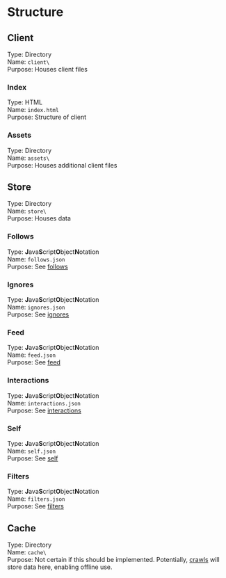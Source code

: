 # Structure
## Client
Type: Directory  
Name: `client\`  
Purpose: Houses client files

### Index
Type: HTML  
Name: `index.html`  
Purpose: Structure of client

### Assets
Type: Directory  
Name: `assets\`  
Purpose: Houses additional client files

## Store
Type: Directory  
Name: `store\`  
Purpose: Houses data

### Follows
Type: **J**ava**S**cript**O**bject**N**otation  
Name: `follows.json`  
Purpose: See [follows](follows.md)

### Ignores
Type: **J**ava**S**cript**O**bject**N**otation  
Name: `ignores.json`  
Purpose: See [ignores](ignores.md)

### Feed
Type: **J**ava**S**cript**O**bject**N**otation  
Name: `feed.json`  
Purpose: See [feed](feed.md)

### Interactions
Type: **J**ava**S**cript**O**bject**N**otation  
Name: `interactions.json`  
Purpose: See [interactions](interactions.md)

### Self
Type: **J**ava**S**cript**O**bject**N**otation  
Name: `self.json`  
Purpose: See [self](self.md)

### Filters
Type: **J**ava**S**cript**O**bject**N**otation  
Name: `filters.json`  
Purpose: See [filters](filters.md)

## Cache
Type: Directory  
Name: `cache\`  
Purpose: Not certain if this should be implemented. Potentially, [crawls](concepts.md#querying-the-tree) will store data here, enabling offline use.
<!--stackedit_data:
eyJoaXN0b3J5IjpbODU4ODk4MDM5LC0xOTUxNTg5NDE2XX0=
-->